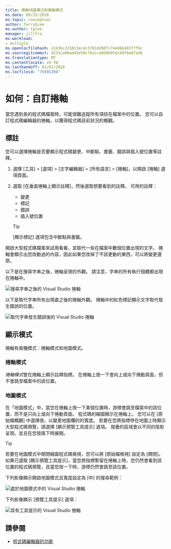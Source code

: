```yaml
---
title: 捲軸地圖模式和捲軸模式
ms.date: 09/25/2018
ms.topic: conceptual
author: TerryGLee
ms.author: tglee
manager: jillfra
ms.workload:
- multiple
ms.openlocfilehash: 22436c221813ec4c3701d208fc74a96b403fff9c
ms.sourcegitcommit: d233ca00ad45e50cf62cca0d0b95dc69f0a87ad6
ms.translationtype: MT
ms.contentlocale: zh-TW
ms.lasthandoff: 01/01/2020
ms.locfileid: "75591394"
---
```

# <a name="how-to-customize-the-scroll-bar"></a>如何：自訂捲軸

當您遇到長的程式碼檔案時，可能很難追蹤所有項目在檔案中的位置。 您可以自訂程式碼編輯器的捲軸，以獲得程式碼目前狀況的概觀。

## <a name="annotations"></a>標註

您可以選擇捲軸是否要顯示程式碼變更、中斷點、書籤、錯誤與插入號位置等註釋。

   1. 選擇 [工具] > [選項] > [文字編輯器] > [所有語言] > [捲軸]，以開啟 [捲軸] 選項頁面。

   2. 選取 [在垂直捲軸上顯示註釋]，然後選取想要看到的註釋。 可用的註釋：

      - 變更
      - 標記
      - 錯誤
      - 插入號位置

      > [!TIP]
      > [顯示標記] 選項包含中斷點與書籤。

開啟大型程式碼檔案來試用看看，並取代一些在檔案中數個位置出現的文字。 捲軸會顯示出您改動過的內容，因此如果您改掉了不該更動的東西，可以將變更還原。

以下是在搜尋字串之後，捲軸呈現的外觀。 請注意，字串的所有執行個體都出現在捲軸中。

![搜尋字串之後的 Visual Studio 捲軸](../ide/media/enhancedscrollbarsearch.png)

以下是取代字串所有出現處之後的捲軸外觀。 捲軸中的紅色標記顯示文字取代發生錯誤的位置。

![取代字串發生錯誤後的 Visual Studio 捲軸](../ide/media/enhancedscrollbarreplace.png)

## <a name="display-modes"></a>顯示模式

捲軸有兩種模式：捲軸模式和地圖模式。

### <a name="bar-mode"></a>捲軸模式

*捲軸模式*會在捲軸上顯示註釋指標。 在捲軸上按一下會向上或向下捲動頁面，但不會跳至檔案中的該位置。

### <a name="map-mode"></a>地圖模式

在「地圖模式」中，當您在捲軸上按一下某個位置時，游標會跳至檔案中的該位置，而不是只向上或向下捲動頁面。 程式碼的縮圖顯示在捲軸上。 您可以在 [原始檔概觀] 中選擇值，以變更地圖欄的的寬度。 若要在您將指標停在地圖上時顯示大型程式碼預覽，請選擇 [顯示預覽工具提示] 選項。 摺疊的區域會以不同的陰影呈現，並且在您按兩下時展開。

> [!TIP]
> 若要在地圖模式中關閉縮圖程式碼檢視，您可以將 [原始檔檢視] 設定為 [關閉]。 如果已選取 [顯示預覽工具提示]，當您將指標暫留在捲軸上時，您仍然會看到該位置的程式碼預覽，且當您按一下時，游標仍然會跳至該位置。

下列影像顯示開啟地圖模式且寬度設定為 [中] 的搜尋範例：

![處於地圖模式中的 Visual Studio 捲軸](../ide/media/enhancedscrollbar.png)

下列影像顯示 [預覽工具提示] 選項：

![具有工具提示的 Visual Studio 捲軸](../ide/media/enhancedscrollbarsearchtooltip.png)

## <a name="see-also"></a>請參閱

- [程式碼編輯器的功能](../ide/writing-code-in-the-code-and-text-editor.md)
